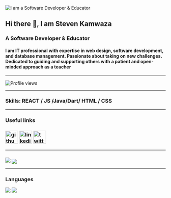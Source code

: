 ![I am a Software Developer & Educator ](https://media.licdn.com/dms/image/D4D16AQF2SPzMB7-hjQ/profile-displaybackgroundimage-shrink_200_800/0/1677630794632?e=2147483647&v=beta&t=bltGIG-BEdXgeizvgB7ozoh16uM4qsZUvxT1aLKQ_28)
## Hi there 👋, I am Steven Kamwaza
### A Software Developer & Educator

#### I am IT professional with expertise in web design, software development, and database management. Passionate about taking on new challenges. Dedicated to guiding and supporting others with a patient and open-minded approach as a teacher

***
![Profile views](https://gpvc.arturio.dev/StevenKamwaza)  
***
### Skills:  REACT / JS /Java/Dart/ HTML / CSS

***
### Useful links
### [<img src='https://cdn.jsdelivr.net/npm/simple-icons@3.0.1/icons/github.svg' alt='github' height='40'>](https://github.com/StevenKamwaza)  [<img src='https://cdn.jsdelivr.net/npm/simple-icons@3.0.1/icons/linkedin.svg' alt='linkedin' height='40'>](https://www.linkedin.com/in/stevenkamwaza/)  [<img src='https://cdn.jsdelivr.net/npm/simple-icons@3.0.1/icons/twitter.svg' alt='twitter' height='40'>](https://twitter.com/stevenkamwaza)  
***


###
<picture>
<source 
  srcset="https://github-readme-stats.vercel.app/api?username=StevenKamwaza&count_private=true&show_icons=true&theme=dark"
  media="(prefers-color-scheme: dark)"
/>
<source
  srcset="https://github-readme-stats.vercel.app/api?username=StevenKamwaza&count_private=true&show_icons=true"
  media="(prefers-color-scheme: light), (prefers-color-scheme: no-preference)"
/>
<img src="https://github-readme-stats.vercel.app/api?username=StevenKamwaza&count_private=true&show_icons=true" />
</picture>

<a href="https://stevenkamwaza.dreamcodemw.com/">
    <img align="center" src="https://streak-stats.demolab.com?user=StevenKamwaza&theme=transparent&hide_border=true&date_format=j%20M%5B%20Y%5D&mode=weekly)](https://git.io/streak-stats" />
</a>

***
### Languages
<picture>
<source 
  srcset="https://github-readme-stats.vercel.app/api/top-langs/?username=StevenKamwaza&langs_count=10&layout=compact&hide_progress=true&theme=dark"
  media="(prefers-color-scheme: dark)"
/>
<source
  srcset="https://github-readme-stats.vercel.app/api/top-langs/?username=StevenKamwaza&langs_count=10&layout=compact&hide_progress=true&theme=defualt"
  media="(prefers-color-scheme: light), (prefers-color-scheme: no-preference)"
/>
<img src="https://github-readme-stats.vercel.app/api/top-langs/?username=StevenKamwaza&langs_count=10&layout=compact&hide_progress=true" />
</picture>


<!-- [![Steven Kamwaza's wakatime stats](https://github-readme-stats.vercel.app/api/wakatime?username=StevenKamwaza)](https://github.com/anuraghazra/github-readme-stats) -->


<picture>
<source 
  srcset="https://readme-jokes.vercel.app/api?theme=blueberry"
  media="(prefers-color-scheme: dark)"
/>
<source
  srcset="https://readme-jokes.vercel.app/api?theme=flag-india"
  media="(prefers-color-scheme: light), (prefers-color-scheme: no-preference)"
/>
<img src="https://readme-jokes.vercel.app/api?theme=flag-india" />
</picture>

